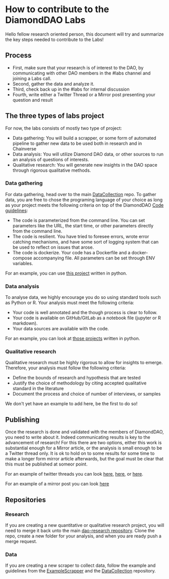 # How to contribute to the DiamondDAO Labs

Hello fellow research oriented person, this document will try and summarize the key steps needed to contribute to the Labs!

## Process
- First, make sure that your research is of interest to the DAO, by communicating with other DAO members in the #labs channel and joining a Labs call. 
- Second, gather the data and analyze it.
- Third, check back up in the #labs for internal discussion
- Fourth, write either a Twitter Thread or a Mirror post presenting your question and result

## The three types of labs project
For now, the labs consists of mostly two type of project: 
- Data gathering: You will build a scrapper, or some form of automated pipeline to gather new data to be used both in research and in Chainverse
- Data analysis: You will utilize Diamond DAO data, or other sources to run an analysis of questions of interests. 
- Qualitative research: You will generate new insights in the DAO space through rigorous qualitative methods.

### Data gathering
For data gathering, head over to the main [DataCollection](https://github.com/DiamondDAO/DataCollection) repo. To gather data, you are free to chose the programing language of your choice as long as your project meets the following criteria on top of the DiamondDAO [Code guidelines]():
- The code is parameterized from the command line. You can set parameters like the URL, the start time, or other parameters directly from the command line.
- The code is resilient. You have tried to foresee errors, wrote error catching mechanisms, and have some sort of logging system that can be used to reflect on issues that arose. 
- The code is dockerize. Your code has a Dockerfile and a docker-compose accompanying file. All parameters can be set through ENV variables.

For an example, you can use [this project](https://github.com/DiamondDAO/DataCollection/tree/main/ExampleScraper) written in python.

### Data analysis
To analyse data, we highly encourage you do so using standard tools such as Python or R. Your analysis must meet the following criteria:
- Your code is well annotated and the though process is clear to follow. 
- Your code is available on GitHub/GitLab as a notebook file (jupyter or R markdown).
- Your data sources are available with the code. 

For an example, you can look at [those projects](https://github.com/DiamondDAO/dao-research) written in python.

### Qualitative research
Qualitative research must be highly rigorous to allow for insights to emerge. Therefore, your analysis must follow the following criteria:
- Define the bounds of research and hypothesis that are tested
- Justify the choice of methodology by citing accepted qualitative standard in the literature
- Document the process and choice of number of interviews, or samples

We don't yet have an example to add here, be the first to do so!

## Publishing
Once the research is done and validated with the members of DiamondDAO, you need to write about it. Indeed communicating results is key to the advancement of research! For this there are two options, either this work is substantial enough for a Mirror article, or the analysis is small enough to be a Twitter thread only. It is ok to hold on to some results for some time to make a longer form mirror article afterwards, but the goal must be clear that this must be published at someor  point.

For an example of twitter threads you can look [here](https://twitter.com/XquaInTheMoon/status/1482838043123806209), [here](https://twitter.com/XquaInTheMoon/status/1468926316023975940), or [here](https://twitter.com/XquaInTheMoon/status/1466785812352225282).

For an example of a mirror post you can look [here](https://diamond.mirror.xyz/9mhfHWIFofZ0ZwWyKZJySC4b5sqKekT6hIpQ5lTh-vs)

## Repositories
### Research
If you are creating a new quantitative or qualitative research project, you will need to merge it back unto the main [dao-research repository](https://github.com/DiamondDAO/dao-research). Clone the repo, create a new folder for your analysis, and when you are ready push a merge request.

### Data
If you are creating a new scraper to collect data, follow the example and guidelines from the [ExampleScrapper](https://github.com/DiamondDAO/DataCollection/tree/main/ExampleScraper) and the [DataCollection](https://github.com/DiamondDAO/DataCollection) repository. 
